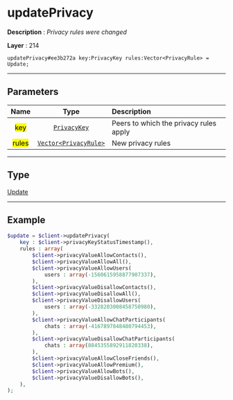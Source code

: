# updatePrivacy

**Description** : *Privacy rules were changed*

**Layer** : 214

```tl
updatePrivacy#ee3b272a key:PrivacyKey rules:Vector<PrivacyRule> = Update;
```

---

## Parameters

| Name | Type | Description |
| :---: | :---: | :--- |
| <mark>key</mark> | [`PrivacyKey`](type/PrivacyKey) | Peers to which the privacy rules apply |
| <mark>rules</mark> | [`Vector<PrivacyRule>`](type/PrivacyRule) | New privacy rules |

---

## Type

[Update](type/Update)

---

## Example

```php
$update = $client->updatePrivacy(
	key : $client->privacyKeyStatusTimestamp(),
	rules : array(
		$client->privacyValueAllowContacts(),
		$client->privacyValueAllowAll(),
		$client->privacyValueAllowUsers(
			users : array(-1560615958877907337),
		),
		$client->privacyValueDisallowContacts(),
		$client->privacyValueDisallowAll(),
		$client->privacyValueDisallowUsers(
			users : array(-3328203008458750980),
		),
		$client->privacyValueAllowChatParticipants(
			chats : array(-4167897848480794453),
		),
		$client->privacyValueDisallowChatParticipants(
			chats : array(8845355892911820338),
		),
		$client->privacyValueAllowCloseFriends(),
		$client->privacyValueAllowPremium(),
		$client->privacyValueAllowBots(),
		$client->privacyValueDisallowBots(),
	),
);
```